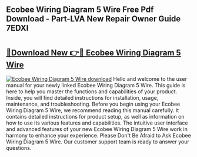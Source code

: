## Ecobee Wiring Diagram 5 Wire Free Pdf Download - Part-LVA New Repair Owner Guide 7EDXI

# <h2><a href="http://dfoyme.blite.top/?on=Ecobee+Wiring+Diagram+5+Wire">🔗Download New 👉🔴 Ecobee Wiring Diagram 5 Wire</a></h2>

[![Ecobee Wiring Diagram 5 Wire download](https://i.imgur.com/lujVjoI.png)](http://dfoyme.blite.top/?on=Ecobee+Wiring+Diagram+5+Wire)
Hello and welcome to the user manual for your newly linked Ecobee Wiring Diagram 5 Wire. This guide is here to help you master the functions and capabilities of your product. Inside, you will find detailed instructions for installation, usage, maintenance, and troubleshooting. Before you begin using your Ecobee Wiring Diagram 5 Wire, we recommend reading this manual carefully. It contains detailed instructions for product setup, as well as information on how to use its various features and capabilities. The intuitive user interface and advanced features of your new Ecobee Wiring Diagram 5 Wire work in harmony to enhance your experience. Please Don't Be Afraid to Ask Ecobee Wiring Diagram 5 Wire. Our customer support team is ready to answer your questions.
